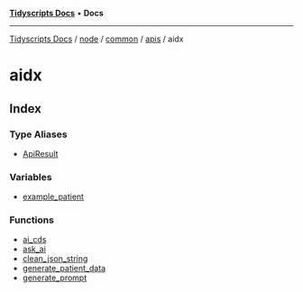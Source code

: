 [**Tidyscripts Docs**](../../../../../../../../README.md) • **Docs**

***

[Tidyscripts Docs](../../../../../../../../globals.md) / [node](../../../../../../README.md) / [common](../../../../README.md) / [apis](../../README.md) / aidx

# aidx

## Index

### Type Aliases

- [ApiResult](type-aliases/ApiResult.md)

### Variables

- [example\_patient](variables/example_patient.md)

### Functions

- [ai\_cds](functions/ai_cds.md)
- [ask\_ai](functions/ask_ai.md)
- [clean\_json\_string](functions/clean_json_string.md)
- [generate\_patient\_data](functions/generate_patient_data.md)
- [generate\_prompt](functions/generate_prompt.md)
